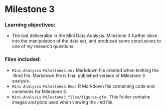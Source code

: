 # Milestone 3

### Learning objectives:
- The last deliveralbe in the Mini Data Analysis. Milestone 3 further dove into the manipulation of the data set, and produced some conclusions to one of my research questions.

### Files included:
- `Mini-Analysis-Milestone3.md:` Markdown file created when knitting the .Rmd file. Markdown file is final published version of Milestone 3 analysis.
- `Mini-Analysis-Milestone3.Rmd:` R Markdown file containing code and comments for Milestone 3.
- `Mini-Analysis-Milestone3_files/figures-gfm:` This folder contains images and plots used when viewing the .md file. 
